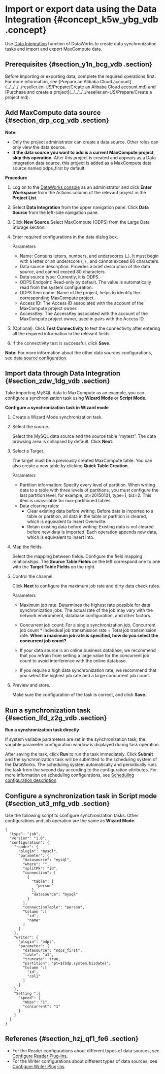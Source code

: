 # Import or export data using the Data Integration {#concept_k5w_ybg_vdb .concept}

Use [Data Integration](https://www.alibabacloud.com/help/doc-detail/47677.html) function of DataWorks to create data synchronization tasks and import and export MaxCompute data.

## Prerequisites {#section_y1n_bcg_vdb .section}

Before importing or exporting data, complete the required operations first. For more information, see [Prepare an Alibaba Cloud account](../../../../reseller.en-US/Prepare/Create an Alibaba Cloud account.md) and [Purchase and create a project](../../../../reseller.en-US/Prepare/Create a project.md).

## Add MaxCompute data source {#section_drp_ccg_vdb .section}

**Note:** 

-   Only the project administrator can create a data source. Other roles can only view the data source.
-   **If the data source you want to add is a current MaxCompute project, skip this operation**. After this project is created and appears as a Data Integration data source, this project is added as a MaxCompute data source named odps\_first by default.

**Procedure**

1.  Log on to the [DataWorks console](https://workbench.data.aliyun.com/console?spm=a2c4g.11186623.2.7.bBZHDz) as an administrator and click **Enter Workspace** from the Actions column of the relevant project in the **Project List**.
2.  Select **Data Integration** from the upper navigation pane. Click **Data Source** from the left-side navigation pane.
3.  Click **New Source**.Select MaxCompute \(ODPS\) from the Large Data Storage section.
4.  Enter required configurations in the data dialog box.

    Parameters

    -   Name: Contains letters, numbers, and underscores \(\_\). It must begin with a letter or an underscore \(\_\) , and cannot exceed 60 characters.
    -   Data source description: Provides a brief description of the data source, and cannot exceed 80 characters.
    -   Data source type: Currently, it is ODPS.
    -   ODPS Endpoint: Read-only by default. The value is automatically read from the system configuration.
    -   ODPS Item name: Name of the project, helps to identify the corresponding MaxCompute project.
    -   Access ID: The Access ID associated with the account of the MaxCompute project owner.
    -   AccessKey: The AccessKey associated with the account of the MaxCompute project owner, used in pairs with the Access ID.
5.  \(Optional\). Click **Test Connectivity** to test the connectivity after entering all the required information in the relevant fields.
6.  If the connectivity test is successful, click **Save**.

**Note:** For more information about the other data sources configurations, see [data source configuration](https://www.alibabacloud.com/help/doc-detail/60416.html).

## Import data through Data Integration {#section_zdw_1dg_vdb .section}

Take importing MySQL data to MaxCompute as an example, you can configure a synchronization task using **Wizard Mode** or **Script Mode**.

**Configure a synchronization task in Wizard mode** 

1.  Create a Wizard Mode synchronization task.
2.  Select the source.

    Select the MySQL data source and the source table “mytest”. The data browsing area is collapsed by default. Click **Next**.

3.  Select a Target.

    The target must be a previously created MaxCompute table. You can also create a new table by clicking **Quick Table Creation**.

    Parameters

    -   Partition information: Specify every level of partition. When writing data to a table with three levels of partitions, you must configure the last partition level, for example, pt=20150101, type=1, biz=2. This item is unavailable for non-partitioned tables.
    -   Data clearing rules:
        -   Clear existing data before writing: Before data is imported to a table or partition, all data in the table or partition is cleared, which is equivalent to Insert Overwrite.
        -   Retain existing data before writing: Existing data is not cleared before new data is imported. Each operation appends new data, which is equivalent to Insert Into.
4.  Map the fields.

    Select the mapping between fields. Configure the field mapping relationships. The **Source Table Fields** on the left correspond one to one with the **Target Table Fields** on the right.

5.  Control the channel.

    Click **Next** to configure the maximum job rate and dirty data check rules.

    Parameters

    -   Maximum job rate: Determines the highest rate possible for data synchronization jobs. The actual rate of the job may vary with the network environment, database configuration, and other factors.
    -   Concurrent job count: For a single synchronization job, Concurrent job count \* Individual job transmission rate = Total job transmission rate.
    **When a maximum job rate is specified, how do you select the concurrent job count?** 

    -   If your data source is an online business database, we recommend that you refrain from setting a large value for the concurrent job count to avoid interference with the online database.
    -   If you require a high data synchronization rate, we recommend that you select the highest job rate and a large concurrent job count.
6.  Preview and store.

    Make sure the configuration of the task is correct, and click **Save**.


## Run a synchronization task {#section_lfd_z2g_vdb .section}

**Run a synchronization task directly**

If system variable parameters are set in the synchronization task, the variable parameter configuration window is displayed during task operation.

After saving the task, click **Run** to run the task immediately. Click **Submit** and the synchronization task will be submitted to the scheduling system of the DataWorks. The scheduling system automatically and periodically runs the task from the second day according to the configuration attributes. For more information on scheduling configurations, see [Scheduling configuration description](https://www.alibabacloud.com/help/doc-detail//50130.html).

## Configure a synchronization task in Script mode {#section_ut3_mfg_vdb .section}

Use the following script to configure synchronization tasks. Other configurations and job operation are the same as **Wizard Mode**.

``` {#codeblock_00j_rh0_iju}
{
  "type": "job",
  "version": "1.0",
  "configuration": {
    "reader": {
      "plugin": "mysql",
      "parameter": {
        "datasource": "mysql",
        "where": "",
        "splitPk": "id",
        "connection": [
          {
            "table": [
              "person"
            ],
            "datasource": "mysql"
          }
        ],
        "connectionTable": "person",
        "Column ":[
          "id",
          "name"
        ]
      }
    },
    "writer": {
      "plugin": "odps",
      "parameter": {
        "datasource": "odps_first",
        "table": "a1",
        "truncate": true,
        "partition": "pt=${bdp.system.bizdate}",
        "Column ":[
          "id",
          "col1"
        ]
      }
    },
    "Setting ":{
      "speed": {
        "mbps": "1",
        "concurrent": "1"
      }
    }
  }
}
```

## Referenes {#section_hzj_qf1_fe6 .section}

-   For the Reader configurations about different types of data sources, see [Configure Reader Plug-ins](https://www.alibabacloud.com/help/faq-list/74300.htm).
-   For the Writer configurations about different types of data sources, see [Configure Writer Plug-ins](https://www.alibabacloud.com/help/faq-list/74301.htm).

